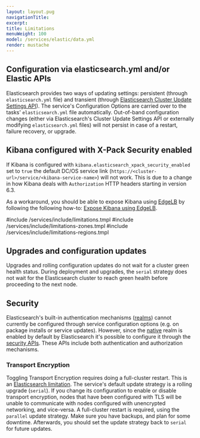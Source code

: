 ```yaml
---
layout: layout.pug
navigationTitle:
excerpt:
title: Limitations
menuWeight: 100
model: /services/elastic/data.yml
render: mustache
---
```


## Configuration via elasticsearch.yml and/or Elastic APIs

Elasticsearch provides two ways of updating settings: persistent (through `elasticsearch.yml` file) and transient (through [Elasticsearch Cluster Update Settings API](https://www.elastic.co/guide/en/elasticsearch/reference/current/cluster-update-settings.html)). The service's Configuration Options are carried over to the tasks' `elasticsearch.yml` file automatically. Out-of-band configuration changes (either via Elasticsearch's Cluster Update Settings API or externally modifying `elasticsearch.yml` files) will not persist in case of a restart, failure recovery, or upgrade.

## Kibana configured with X-Pack Security enabled

If Kibana is configured with `kibana.elasticsearch_xpack_security_enabled` set to `true` the default DC/OS service link (`https://<cluster-url>/service/<kibana-service-name>`) will not work. This is due to a change in how Kibana deals with `Authorization` HTTP headers starting in version 6.3.

As a workaround, you should be able to expose Kibana using [EdgeLB](https://docs.mesosphere.com/services/edge-lb/) by following the following how-to: [Expose Kibana using EdgeLB](/services/elastic/2.6.0-6.6.1/how-to-guides#expose-kibana-using-edgelb).

#include /services/include/limitations.tmpl
#include /services/include/limitations-zones.tmpl
#include /services/include/limitations-regions.tmpl

## Upgrades and configuration updates

Upgrades and rolling configuration updates do not wait for a cluster green health status. During deployment and upgrades, the `serial` strategy does not wait for the Elasticsearch cluster to reach green health before proceeding to the next node.

## Security

Elasticsearch's built-in authentication mechanisms ([realms](https://www.elastic.co/guide/en/elastic-stack-overview/6.6/setting-up-authentication.html)) cannot currently be configured through service configuration options (e.g. on package installs or service updates). However, since the [native](https://www.elastic.co/guide/en/elasticsearch/reference/6.6/configuring-native-realm.html) realm is enabled by default by Elasticsearch it's possible to configure it through the [security APIs](https://www.elastic.co/guide/en/elasticsearch/reference/6.6/security-api.html). These APIs include both authentication and authorization mechanisms.

### Transport Encryption

Toggling Transport Encryption requires doing a full-cluster restart. This is an [Elasticsearch limitation](https://www.elastic.co/guide/en/elasticsearch/reference/current/configuring-tls.html). The service's default update strategy is a rolling upgrade (`serial`). If you change its configuration to enable or disable transport encryption, nodes that have been configured with TLS will be unable to communicate with nodes configured with unencrypted networking, and vice-versa. A full-cluster restart is required, using the `parallel` update strategy. Make sure you have backups, and plan for some downtime. Afterwards, you should set the update strategy back to `serial` for future updates.
